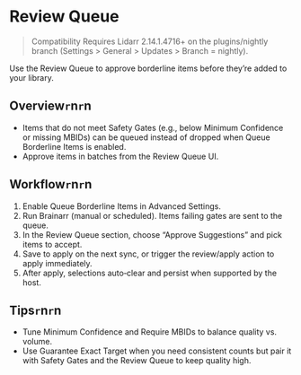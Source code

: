 # Review Queue

> Compatibility
> Requires Lidarr 2.14.1.4716+ on the plugins/nightly branch (Settings > General > Updates > Branch = nightly).

Use the Review Queue to approve borderline items before they’re added to your library.

## Overview`r`n`r`n
- Items that do not meet Safety Gates (e.g., below Minimum Confidence or missing MBIDs) can be queued instead of dropped when Queue Borderline Items is enabled.
- Approve items in batches from the Review Queue UI.

## Workflow`r`n`r`n
1. Enable Queue Borderline Items in Advanced Settings.
2. Run Brainarr (manual or scheduled). Items failing gates are sent to the queue.
3. In the Review Queue section, choose “Approve Suggestions” and pick items to accept.
4. Save to apply on the next sync, or trigger the review/apply action to apply immediately.
5. After apply, selections auto‑clear and persist when supported by the host.

## Tips`r`n`r`n
- Tune Minimum Confidence and Require MBIDs to balance quality vs. volume.
- Use Guarantee Exact Target when you need consistent counts but pair it with Safety Gates and the Review Queue to keep quality high.
